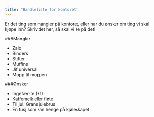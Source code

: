 ```yaml
---
title: "Handleliste for kontoret"
---
```


Er det ting som mangler på kontoret, eller har du ønsker om ting vi skal kjøpe inn? Skriv det her, så skal vi se på det!

###Mangler

- Zalo
- Binders
- Stifter
- Muffins
- Jif universal
- Mopp til moppen

###Ønsker

- Ingefær-te (+1)
- Kaffemelk eller fløte
- Til jul: Grans julebrus
- En tusj som kan henge på kjøleskapet